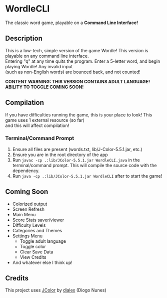 
# WordleCLI

The classic word game, playable on a **Command Line Interface!**

## Description

This is a low-tech, simple version of the game Wordle! This version is playable on any command line interface.  
Entering "q" at any time quits the program. Enter a 5-letter word, and begin playing Wordle! Any invalid input  
(such as non-English words) are bounced back, and not counted!  

**CONTENT WARNING: THIS VERSION CONTAINS ADULT LANGUAGE! ABILITY TO TOGGLE COMING SOON!**

## Compilation

If you have difficulties running the game, this is your place to look! This game uses 1 external resource (so far)  
and this will affect compilation!

### Terminal/Command Prompt

1. Ensure all files are present (words.txt, lib/J-Color-5.5.1.jar, etc.)
1. Ensure you are in the root directory of the app
1. Run `javac -cp .:lib/JColor-5.5.1.jar WordleCLI.java` in the terminal/command prompt. This will compile the source code with the dependency.
1. Run `java -cp .:lib/JColor-5.5.1.jar WordleCLI` after to start the game!

## Coming Soon

- Colorized output
- Screen Refresh
- Main Menu
- Score Stats saver/viewer
- Difficulty Levels
- Categories and Themes
- Settings Menu
    - Toggle adult language
    - Toggle color
    - Clear Save Data
    - View Credits
- And whatever else I think up!

## Credits

This project uses [JColor](https://github.com/dialex/JColor "https://github.com/dialex/JColor") by [dialex](https://github.com/dialex "https://github.com/dialex") (Diogo Nunes)
